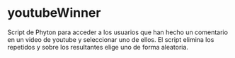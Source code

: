 # youtubeWinner
Script de Phyton para acceder a los usuarios que han hecho un comentario en un video de youtube y seleccionar uno de ellos.
El script elimina los repetidos y sobre los resultantes elige uno de forma aleatoria.
